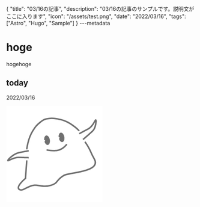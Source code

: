 {
  "title": "03/16の記事",
  "description": "03/16の記事のサンプルです。説明文がここに入ります",
  "icon": "/assets/test.png",
  "date": "2022/03/16",
  "tags": ["Astro", "Hugo", "Sample"]
}
---metadata

# hoge
hogehoge

## today
2022/03/16

![img](/assets/test.png)